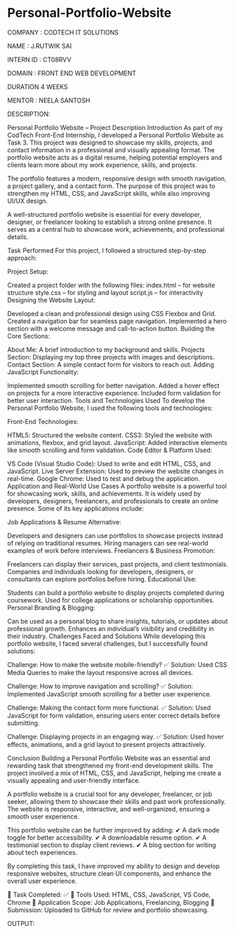 # Personal-Portfolio-Website

COMPANY : CODTECH IT SOLUTIONS

NAME : J.RUTWIK SAI

INTERN ID : CT08RVV

DOMAIN : FRONT END WEB DEVELOPMENT

DURATION 4 WEEKS

MENTOR : NEELA SANTOSH

DESCRIPTION: 

Personal Portfolio Website – Project Description
Introduction
As part of my CodTech Front-End Internship, I developed a Personal Portfolio Website as Task 3. This project was designed to showcase my skills, projects, and contact information in a professional and visually appealing format. The portfolio website acts as a digital resume, helping potential employers and clients learn more about my work experience, skills, and projects.

The portfolio features a modern, responsive design with smooth navigation, a project gallery, and a contact form. The purpose of this project was to strengthen my HTML, CSS, and JavaScript skills, while also improving UI/UX design.

A well-structured portfolio website is essential for every developer, designer, or freelancer looking to establish a strong online presence. It serves as a central hub to showcase work, achievements, and professional details.

Task Performed
For this project, I followed a structured step-by-step approach:

Project Setup:

Created a project folder with the following files:
index.html – for website structure
style.css – for styling and layout
script.js – for interactivity
Designing the Website Layout:

Developed a clean and professional design using CSS Flexbox and Grid.
Created a navigation bar for seamless page navigation.
Implemented a hero section with a welcome message and call-to-action button.
Building the Core Sections:

About Me: A brief introduction to my background and skills.
Projects Section: Displaying my top three projects with images and descriptions.
Contact Section: A simple contact form for visitors to reach out.
Adding JavaScript Functionality:

Implemented smooth scrolling for better navigation.
Added a hover effect on projects for a more interactive experience.
Included form validation for better user interaction.
Tools and Technologies Used
To develop the Personal Portfolio Website, I used the following tools and technologies:

Front-End Technologies:

HTML5: Structured the website content.
CSS3: Styled the website with animations, flexbox, and grid layout.
JavaScript: Added interactive elements like smooth scrolling and form validation.
Code Editor & Platform Used:

VS Code (Visual Studio Code): Used to write and edit HTML, CSS, and JavaScript.
Live Server Extension: Used to preview the website changes in real-time.
Google Chrome: Used to test and debug the application.
Application and Real-World Use Cases
A portfolio website is a powerful tool for showcasing work, skills, and achievements. It is widely used by developers, designers, freelancers, and professionals to create an online presence. Some of its key applications include:

Job Applications & Resume Alternative:

Developers and designers can use portfolios to showcase projects instead of relying on traditional resumes.
Hiring managers can see real-world examples of work before interviews.
Freelancers & Business Promotion:

Freelancers can display their services, past projects, and client testimonials.
Companies and individuals looking for developers, designers, or consultants can explore portfolios before hiring.
Educational Use:

Students can build a portfolio website to display projects completed during coursework.
Used for college applications or scholarship opportunities.
Personal Branding & Blogging:

Can be used as a personal blog to share insights, tutorials, or updates about professional growth.
Enhances an individual’s visibility and credibility in their industry.
Challenges Faced and Solutions
While developing this portfolio website, I faced several challenges, but I successfully found solutions:

Challenge: How to make the website mobile-friendly?
✅ Solution: Used CSS Media Queries to make the layout responsive across all devices.

Challenge: How to improve navigation and scrolling?
✅ Solution: Implemented JavaScript smooth scrolling for a better user experience.

Challenge: Making the contact form more functional.
✅ Solution: Used JavaScript for form validation, ensuring users enter correct details before submitting.

Challenge: Displaying projects in an engaging way.
✅ Solution: Used hover effects, animations, and a grid layout to present projects attractively.

Conclusion
Building a Personal Portfolio Website was an essential and rewarding task that strengthened my front-end development skills. The project involved a mix of HTML, CSS, and JavaScript, helping me create a visually appealing and user-friendly interface.

A portfolio website is a crucial tool for any developer, freelancer, or job seeker, allowing them to showcase their skills and past work professionally. The website is responsive, interactive, and well-organized, ensuring a smooth user experience.

This portfolio website can be further improved by adding:
✔ A dark mode toggle for better accessibility.
✔ A downloadable resume option.
✔ A testimonial section to display client reviews.
✔ A blog section for writing about tech experiences.

By completing this task, I have improved my ability to design and develop responsive websites, structure clean UI components, and enhance the overall user experience.

🔹 Task Completed: ✅
🔹 Tools Used: HTML, CSS, JavaScript, VS Code, Chrome
🔹 Application Scope: Job Applications, Freelancing, Blogging
🔹 Submission: Uploaded to GitHub for review and portfolio showcasing.


OUTPUT:

